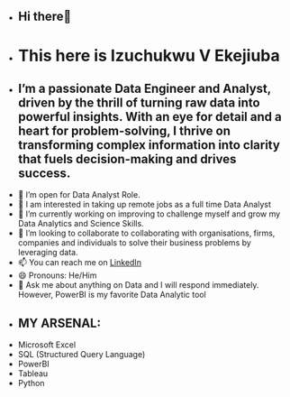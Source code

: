 -   ## Hi there👋 
-    # This here is Izuchukwu V Ekejiuba
-    ## I’m a passionate Data Engineer and Analyst, driven by the thrill of turning raw data into powerful insights. With an eye for detail and a heart for problem-solving, I thrive on  transforming complex information into clarity that fuels decision-making and drives success.
- 🤔 I’m open for Data Analyst Role.
- 👀 I am interested in taking up remote jobs as a full time Data Analyst
- 🌱 I’m currently working on improving to challenge myself and grow my Data Analytics and Science Skills.
- 💞️ I’m looking to collaborate to collaborating with organisations, firms, companies and individuals to solve their business problems by leveraging data.
- 📫 You can reach me on [LinkedIn](https://www.linkedin.com/in/izuchukwu-v-e-1aa09b207/)
- 😄 Pronouns: He/Him
- 💬 Ask me about anything on Data and I will respond immediately. However, PowerBI is my favorite Data Analytic tool
- ## MY ARSENAL:
- Microsoft Excel
- SQL (Structured Query Language)
- PowerBI
- Tableau
- Python
